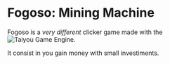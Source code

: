 # Fogoso: Mining Machine
Fogoso is a *very different* clicker game made with the ![Taiyou Game Engine](https://github.com/aragubas/taiyou-game-engine).

It consist in you gain money with small investiments.
